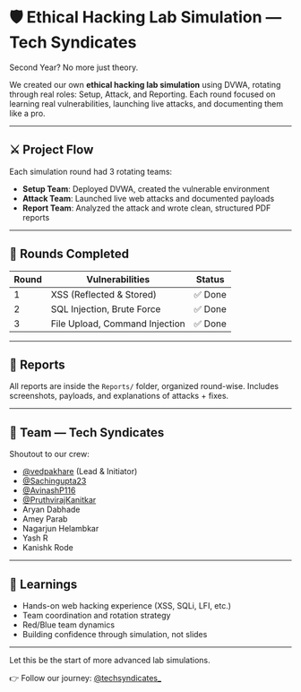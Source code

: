 # 🛡️ Ethical Hacking Lab Simulation — Tech Syndicates

Second Year? No more just theory.

We created our own **ethical hacking lab simulation** using DVWA, rotating through real roles: Setup, Attack, and Reporting. Each round focused on learning real vulnerabilities, launching live attacks, and documenting them like a pro.

---

## ⚔️ Project Flow

Each simulation round had 3 rotating teams:

- **Setup Team**: Deployed DVWA, created the vulnerable environment  
- **Attack Team**: Launched live web attacks and documented payloads  
- **Report Team**: Analyzed the attack and wrote clean, structured PDF reports

---

## 🔄 Rounds Completed

| Round | Vulnerabilities                  | Status   |
|-------|----------------------------------|----------|
| 1     | XSS (Reflected & Stored)         | ✅ Done  |
| 2     | SQL Injection, Brute Force       | ✅ Done  |
| 3     | File Upload, Command Injection   | ✅ Done  |


---

## 📁 Reports

All reports are inside the `Reports/` folder, organized round-wise. Includes screenshots, payloads, and explanations of attacks + fixes.

---

## 👥 Team — Tech Syndicates

Shoutout to our crew:

- [@vedpakhare](https://github.com/vedpakhare) (Lead & Initiator)  
- [@Sachingupta23](https://github.com/Sachingupta23)  
- [@AvinashP116](https://github.com/AvinashP116)  
- [@PruthvirajKanitkar](https://github.com/PruthvirajKanitkar)  
- Aryan Dabhade  
- Amey Parab  
- Nagarjun Helambkar  
- Yash R  
- Kanishk Rode

---

## 🧠 Learnings

- Hands-on web hacking experience (XSS, SQLi, LFI, etc.)
- Team coordination and rotation strategy
- Red/Blue team dynamics
- Building confidence through simulation, not slides

---

Let this be the start of more advanced lab simulations.

👉 Follow our journey: [@techsyndicates_](https://instagram.com/techsyndicates_)




